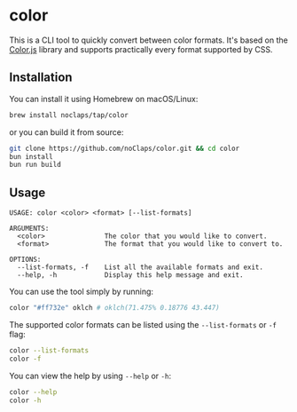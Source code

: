 # color

This is a CLI tool to quickly convert between color formats. It's based on the [Color.js](https://colorjs.io) library and supports practically every format supported by CSS.

## Installation

You can install it using Homebrew on macOS/Linux:

```sh
brew install noclaps/tap/color
```

or you can build it from source:

```sh
git clone https://github.com/noClaps/color.git && cd color
bun install
bun run build
```

## Usage

```
USAGE: color <color> <format> [--list-formats]

ARGUMENTS:
  <color>               The color that you would like to convert.
  <format>              The format that you would like to convert to.

OPTIONS:
  --list-formats, -f    List all the available formats and exit.
  --help, -h            Display this help message and exit.
```

You can use the tool simply by running:

```sh
color "#ff732e" oklch # oklch(71.475% 0.18776 43.447)
```

The supported color formats can be listed using the `--list-formats` or `-f` flag:

```sh
color --list-formats
color -f
```

You can view the help by using `--help` or `-h`:

```sh
color --help
color -h
```
